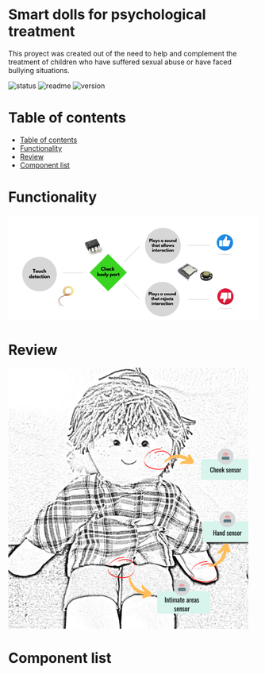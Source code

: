 # Smart dolls for psychological treatment

This proyect was created out of the need to help and complement the treatment of children who have suffered sexual abuse or have faced bullying situations.

![status](https://img.shields.io/badge/Status-finished-green) ![readme](https://img.shields.io/badge/readme-OK-green.svg?colorB=00C106) ![version](https://img.shields.io/badge/tag-v0.1-orange.svg)

Table of contents
=================

<!--ts-->
   * [Table of contents](#table-of-contents)
   * [Functionality](#Functionality)
   * [Review](#Review)
   * [Component list](#Component-list)
     
<!--te-->

# Functionality
![Functionality Diagram](https://github.com/juanpbeloso/smartDolls/blob/master/images/diagram.png)

# Review
![Puppet](https://github.com/juanpbeloso/smartDolls/blob/master/images/puppet-func-diagram.png)

# Component list
